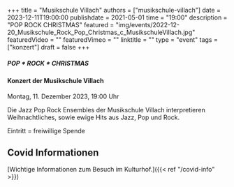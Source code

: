 +++
title = "Musikschule Villach"
authors = ["musikschule-villach"]
date = 2023-12-11T19:00:00
publishdate = 2021-05-01
time = "19:00"
description = "POP ROCK CHRISTMAS"
featured = "img/events/2022-12-20_Musikschule_Rock_Pop_Christmas_c_MusikschuleVillach.jpg"
featuredVideo = ""
featuredVimeo = ""
linktitle = ""
type = "event"
tags = ["konzert"]
draft = false
+++


##### POP * ROCK * CHRISTMAS
#### Konzert der Musikschule Villach

Montag, 11. Dezember 2023, 19:00 Uhr

Die Jazz Pop Rock Ensembles der Musikschule Villach interpretieren Weihnachtliches, sowie ewige Hits aus Jazz, Pop und Rock.

Eintritt = freiwillige Spende                            


## Covid Informationen

[Wichtige Informationen zum Besuch im Kulturhof.]({{< ref "/covid-info" >}})
